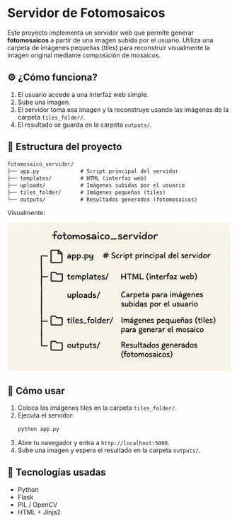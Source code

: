 # Servidor de Fotomosaicos

Este proyecto implementa un servidor web que permite generar **fotomosaicos** a partir de una imagen subida por el usuario. Utiliza una carpeta de imágenes pequeñas (tiles) para reconstruir visualmente la imagen original mediante composición de mosaicos.

## ⚙️ ¿Cómo funciona?

1. El usuario accede a una interfaz web simple.
2. Sube una imagen.
3. El servidor toma esa imagen y la reconstruye usando las imágenes de la carpeta `tiles_folder/`.
4. El resultado se guarda en la carpeta `outputs/`.

## 📁 Estructura del proyecto

```
fotomosaico_servidor/
├── app.py             # Script principal del servidor
├── templates/         # HTML (interfaz web)
├── uploads/           # Imágenes subidas por el usuario
├── tiles_folder/      # Imágenes pequeñas (tiles)
└── outputs/           # Resultados generados (fotomosaicos)
```

Visualmente:

![Estructura del proyecto](estructura_servidor.png)

## 🚀 Cómo usar

1. Coloca las imágenes tiles en la carpeta `tiles_folder/`.
2. Ejecuta el servidor:
   ```bash
   python app.py
   ```
3. Abre tu navegador y entra a `http://localhost:5000`.
4. Sube una imagen y espera el resultado en la carpeta `outputs/`.

## 🧰 Tecnologías usadas

- Python
- Flask
- PIL / OpenCV
- HTML + Jinja2
